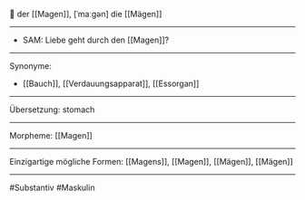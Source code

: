 🔵 der [[Magen]], [ˈmaːɡən]
die [[Mägen]]


---
- SAM: Liebe geht durch den [[Magen]]? 

---
Synonyme:
- [[Bauch]], [[Verdauungsapparat]], [[Essorgan]]

---
Übersetzung: stomach

---
Morpheme:
[[Magen]]

---
Einzigartige mögliche Formen: [[Magens]], [[Magen]], [[Mägen]], [[Mägen]]

---
#Substantiv #Maskulin